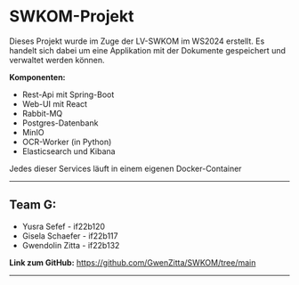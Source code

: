 # SWKOM-Projekt

Dieses Projekt wurde im Zuge der LV-SWKOM im WS2024 erstellt. Es handelt sich dabei
um eine Applikation mit der Dokumente gespeichert und verwaltet werden können.

**Komponenten:**
- Rest-Api mit Spring-Boot
- Web-UI mit React
- Rabbit-MQ
- Postgres-Datenbank
- MinIO
- OCR-Worker (in Python)
- Elasticsearch und Kibana

Jedes dieser Services läuft in einem eigenen Docker-Container

***

## Team G:

- Yusra Sefef - if22b120
- Gisela Schaefer - if22b117
- Gwendolin Zitta - if22b132

**Link zum GitHub:** https://github.com/GwenZitta/SWKOM/tree/main

***